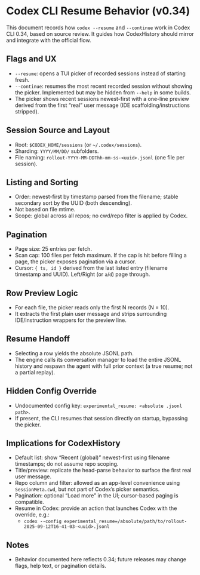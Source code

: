 # Codex CLI Resume Behavior (v0.34)

This document records how `codex --resume` and `--continue` work in Codex CLI 0.34, based on source review. It guides how CodexHistory should mirror and integrate with the official flow.

## Flags and UX
- `--resume`: opens a TUI picker of recorded sessions instead of starting fresh.
- `--continue`: resumes the most recent recorded session without showing the picker. Implemented but may be hidden from `--help` in some builds.
- The picker shows recent sessions newest-first with a one-line preview derived from the first “real” user message (IDE scaffolding/instructions stripped).

## Session Source and Layout
- Root: `$CODEX_HOME/sessions` (or `~/.codex/sessions`).
- Sharding: `YYYY/MM/DD/` subfolders.
- File naming: `rollout-YYYY-MM-DDThh-mm-ss-<uuid>.jsonl` (one file per session).

## Listing and Sorting
- Order: newest-first by timestamp parsed from the filename; stable secondary sort by the UUID (both descending).
- Not based on file mtime.
- Scope: global across all repos; no cwd/repo filter is applied by Codex.

## Pagination
- Page size: 25 entries per fetch.
- Scan cap: 100 files per fetch maximum. If the cap is hit before filling a page, the picker exposes pagination via a cursor.
- Cursor: `{ ts, id }` derived from the last listed entry (filename timestamp and UUID). Left/Right (or `a`/`d`) page through.

## Row Preview Logic
- For each file, the picker reads only the first N records (N = 10).
- It extracts the first plain user message and strips surrounding IDE/instruction wrappers for the preview line.

## Resume Handoff
- Selecting a row yields the absolute JSONL path.
- The engine calls its conversation manager to load the entire JSONL history and respawn the agent with full prior context (a true resume; not a partial replay).

## Hidden Config Override
- Undocumented config key: `experimental_resume: <absolute .jsonl path>`.
- If present, the CLI resumes that session directly on startup, bypassing the picker.

## Implications for CodexHistory
- Default list: show “Recent (global)” newest-first using filename timestamps; do not assume repo scoping.
- Title/preview: replicate the head-parse behavior to surface the first real user message.
- Repo column and filter: allowed as an app-level convenience using `SessionMeta.cwd`, but not part of Codex’s picker semantics.
- Pagination: optional “Load more” in the UI; cursor-based paging is compatible.
- Resume in Codex: provide an action that launches Codex with the override, e.g.:
  - `codex --config experimental_resume=/absolute/path/to/rollout-2025-09-12T16-41-03-<uuid>.jsonl`

## Notes
- Behavior documented here reflects 0.34; future releases may change flags, help text, or pagination details.

